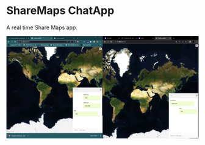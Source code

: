 # ShareMaps ChatApp
A real time Share Maps app.



![Wassup](https://raw.githubusercontent.com/geomflei/share-maps/main/public/Capture%20d%E2%80%99%C3%A9cran%202022-08-24%20103934.png)
